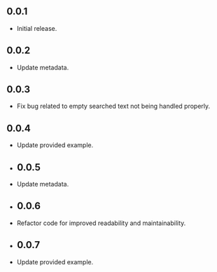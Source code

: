 ## 0.0.1

- Initial release.

## 0.0.2

- Update metadata.

## 0.0.3

- Fix bug related to empty searched text not being handled properly.

## 0.0.4

- Update provided example.

- ## 0.0.5

- Update metadata.

- ## 0.0.6

- Refactor code for improved readability and maintainability.

- ## 0.0.7

- Update provided example.
